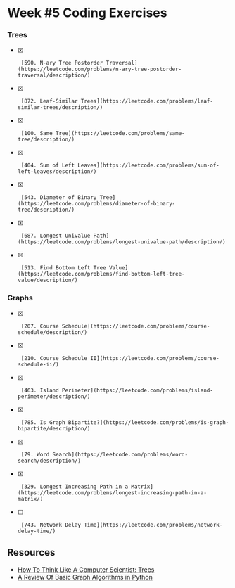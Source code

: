 # Week #5 Coding Exercises


### Trees
- [x]      [590. N-ary Tree Postorder Traversal](https://leetcode.com/problems/n-ary-tree-postorder-traversal/description/)
- [x]      [872. Leaf-Similar Trees](https://leetcode.com/problems/leaf-similar-trees/description/)
- [x]      [100. Same Tree](https://leetcode.com/problems/same-tree/description/)
- [x]      [404. Sum of Left Leaves](https://leetcode.com/problems/sum-of-left-leaves/description/)
- [x]      [543. Diameter of Binary Tree](https://leetcode.com/problems/diameter-of-binary-tree/description/)
- [x]      [687. Longest Univalue Path](https://leetcode.com/problems/longest-univalue-path/description/)
- [x]      [513. Find Bottom Left Tree Value](https://leetcode.com/problems/find-bottom-left-tree-value/description/)


### Graphs
- [x]      [207. Course Schedule](https://leetcode.com/problems/course-schedule/description/)
- [x]      [210. Course Schedule II](https://leetcode.com/problems/course-schedule-ii/)        
- [x]      [463. Island Perimeter](https://leetcode.com/problems/island-perimeter/description/)        
- [x]      [785. Is Graph Bipartite?](https://leetcode.com/problems/is-graph-bipartite/description/)        
- [x]      [79. Word Search](https://leetcode.com/problems/word-search/description/)
- [x]      [329. Longest Increasing Path in a Matrix](https://leetcode.com/problems/longest-increasing-path-in-a-matrix/)
- [ ]      [743. Network Delay Time](https://leetcode.com/problems/network-delay-time/)        



##  Resources

*   [How To Think Like A Computer Scientist: Trees](http://www.openbookproject.net/thinkcs/python/english2e/ch21.html)
*   [A Review Of Basic Graph Algorithms in Python](https://sahandsaba.com/review-of-basic-algorithms-and-data-structures-in-python-graph-algorithms.html)